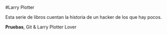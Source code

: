 #Larry Plotter

Esta serie de libros cuentan la historia de un hacker de los que hay pocos.

**Pruebas**, Git & Larry Plotter Lover

